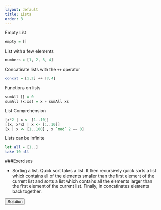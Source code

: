 ```yaml
---
layout: default
title: Lists
order: 3
---
```


Empty List

```haskell
empty = []
```
List with a few elements

```haskell
numbers = [1, 2, 3, 4]
```

Concatinate lists with the <code>++</code> operator

```haskell
concat = [1,2] ++ [3,4]
```

Functions on lists

```haskell
sumAll [] = 0
sumAll (x:xs) = x + sumAll xs
```

List Comprehension

```haskell
[x*2 | x <- [1..10]]
[(x, x*x) | x <- [1..10]]
[x | x <- [1..100] , x `mod` 2 == 0]
```

Lists can be infinite

```Haskell
let all = [1..]
take 10 all
```

###Exercises

* Sorting a list. Quick sort takes a list. It then recursively quick sorts a list which
  contains all of the elements smaller than the first element of the current list and
  sorts a list which contains all the elements larger than the first element of the
  current list. Finally, in concatinates elements back together.

<button class="button" onclick="$('#sortingAnswer').toggle();">Solution</button>
<div id="sortingAnswer" style="display: none">

```haskell
quickSort [] = []
quickSort (x:xs) = quicksort [e | e <- xs, e <= x] ++ [x] ++ quicksort [e | e <- xs, e > x]
```
</div>
